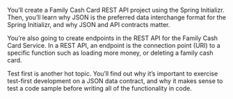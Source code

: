 You’ll create a Family Cash Card REST API project using the Spring Initializr. Then, you’ll learn why JSON is the preferred data interchange format for the Spring Initializr, and why JSON and API contracts matter.

You’re also going to create endpoints in the REST API for the Family Cash Card Service. In a REST API, an endpoint is the connection point (URI) to a specific function such as loading more money, or deleting a family cash card.

Test first is another hot topic. You’ll find out why it’s important to exercise test-first development on a JSON data contract, and why it makes sense to test a code sample before writing all of the functionality in code.
